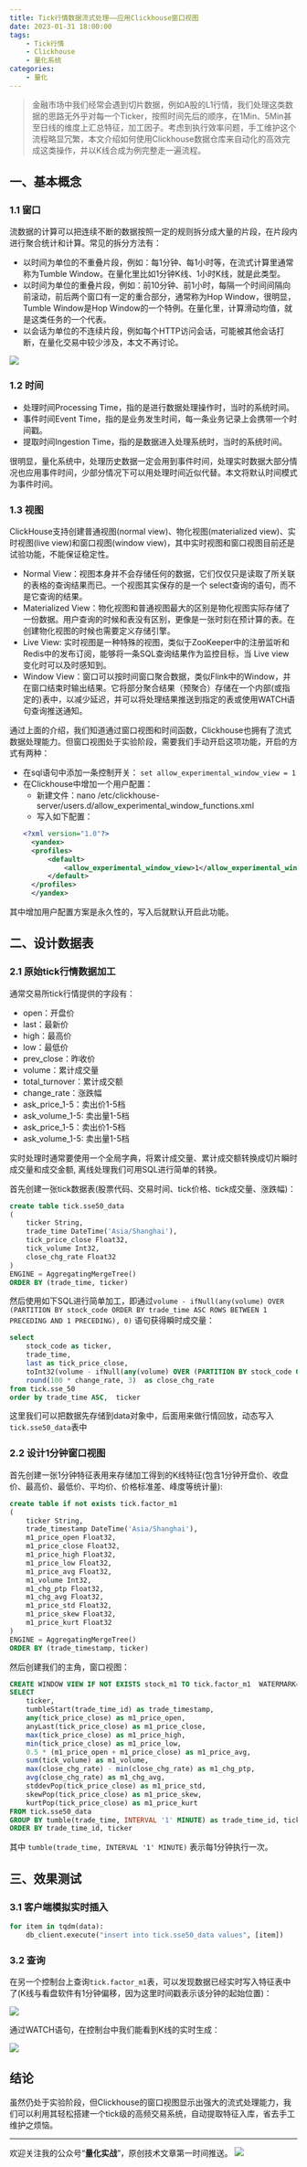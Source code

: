 ```yaml
---
title: Tick行情数据流式处理——应用Clickhouse窗口视图
date: 2023-01-31 18:00:00
tags: 
    - Tick行情
    - Clickhouse
    - 量化系统
categories:
    - 量化
---
```


> 金融市场中我们经常会遇到切片数据，例如A股的L1行情，我们处理这类数据的思路无外乎对每一个Ticker，按照时间先后的顺序，在1Min、5Min甚至日线的维度上汇总特征，加工因子。考虑到执行效率问题，手工维护这个流程略显冗繁，本文介绍如何使用Clickhouse数据仓库来自动化的高效完成这类操作，并以K线合成为例完整走一遍流程。


## 一、基本概念

### 1.1 窗口

流数据的计算可以把连续不断的数据按照一定的规则拆分成大量的片段，在片段内进行聚合统计和计算。常见的拆分方法有：

- 以时间为单位的不重叠片段，例如：每1分钟、每1小时等，在流式计算里通常称为Tumble Window。在量化里比如1分钟K线、1小时K线，就是此类型。
- 以时间为单位的重叠片段，例如：前10分钟、前1小时，每隔一个时间间隔向前滚动，前后两个窗口有一定的重合部分，通常称为Hop Window，很明显，Tumble Window是Hop Window的一个特例。在量化里，计算滑动均值，就是这类任务的一个代表。
- 以会话为单位的不连续片段，例如每个HTTP访问会话，可能被其他会话打断，在量化交易中较少涉及，本文不再讨论。

![](../img/time_window.png)

### 1.2 时间

- 处理时间Processing Time，指的是进行数据处理操作时，当时的系统时间。
- 事件时间Event Time，指的是业务发生时间，每一条业务记录上会携带一个时间戳。
- 提取时间Ingestion Time，指的是数据进入处理系统时，当时的系统时间。

很明显，量化系统中，处理历史数据一定会用到事件时间，处理实时数据大部分情况也应用事件时间，少部分情况下可以用处理时间近似代替。本文将默认时间模式为事件时间。

### 1.3 视图

ClickHouse支持创建普通视图(normal view)、物化视图(materialized view)、实时视图(live view)和窗口视图(window view)，其中实时视图和窗口视图目前还是试验功能，不能保证稳定性。

- Normal View：视图本身并不会存储任何的数据，它们仅仅只是读取了所关联的表格的查询结果而已。一个视图其实保存的是一个 select查询的语句，而不是它查询的结果。
- Materialized View：物化视图和普通视图最大的区别是物化视图实际存储了一份数据。用户查询的时候和表没有区别，更像是一张时刻在预计算的表。在创建物化视图的时候也需要定义存储引擎。
- Live View: 实时视图是一种特殊的视图，类似于ZooKeeper中的注册监听和Redis中的发布订阅，能够将一条SQL查询结果作为监控目标，当 Live view 变化时可以及时感知到。
- Window View：窗口可以按时间窗口聚合数据，类似Flink中的Window，并在窗口结束时输出结果。它将部分聚合结果（预聚合）存储在一个内部(或指定的)表中，以减少延迟，并可以将处理结果推送到指定的表或使用WATCH语句查询推送通知。

通过上面的介绍，我们知道通过窗口视图和时间函数，Clickhouse也拥有了流式数据处理能力。但窗口视图处于实验阶段，需要我们手动开启这项功能，开启的方式有两种：
- 在sql语句中添加一条控制开关： `set allow_experimental_window_view = 1`
- 在Clickhouse中增加一个用户配置：
  - 新建文件：nano /etc/clickhouse-server/users.d/allow_experimental_window_functions.xml
  - 写入如下配置：
  ```xml
  <?xml version="1.0"?>
    <yandex>
    <profiles>
        <default>
            <allow_experimental_window_view>1</allow_experimental_window_view>
        </default>
    </profiles>
    </yandex>
  ```

其中增加用户配置方案是永久性的，写入后就默认开启此功能。

## 二、设计数据表

### 2.1 原始tick行情数据加工

通常交易所tick行情提供的字段有：
- open：开盘价
- last：最新价
- high：最高价
- low：最低价
- prev_close：昨收价
- volume：累计成交量
- total_turnover：累计成交额
- change_rate：涨跌幅
- ask_price_1-5：卖出价1-5档
- ask_volume_1-5: 卖出量1-5档
- ask_price_1-5：卖出价1-5档
- ask_volume_1-5: 卖出量1-5档

实时处理时通常要使用一个全局字典，将累计成交量、累计成交额转换成切片瞬时成交量和成交金额, 离线处理我们可用SQL进行简单的转换。

首先创建一张tick数据表(股票代码、交易时间、tick价格、tick成交量、涨跌幅)：
``` SQL
create table tick.sse50_data
(
    ticker String,
    trade_time DateTime('Asia/Shanghai'),
    tick_price_close Float32,
    tick_volume Int32,
    close_chg_rate Float32
)
ENGINE = AggregatingMergeTree()
ORDER BY (trade_time, ticker)
```

然后使用如下SQL进行简单加工，即通过`volume - ifNull(any(volume) OVER (PARTITION BY stock_code ORDER BY trade_time ASC ROWS BETWEEN 1 PRECEDING AND 1 PRECEDING), 0)` 语句获得瞬时成交量：

``` SQL
select 
    stock_code as ticker, 
    trade_time, 
    last as tick_price_close,
    toInt32(volume - ifNull(any(volume) OVER (PARTITION BY stock_code ORDER BY trade_time ASC ROWS BETWEEN 1 PRECEDING AND 1 PRECEDING), 0)) AS tick_volume, 
    round(100 * change_rate, 3)  as close_chg_rate
from tick.sse_50
order by trade_time ASC,  ticker
```

这里我们可以把数据先存储到data对象中，后面用来做行情回放，动态写入`tick.sse50_data`表中

### 2.2 设计1分钟窗口视图

首先创建一张1分钟特征表用来存储加工得到的K线特征(包含1分钟开盘价、收盘价、最高价、最低价、平均价、价格标准差、峰度等统计量):
``` SQL
create table if not exists tick.factor_m1
(
    ticker String,
    trade_timestamp DateTime('Asia/Shanghai'),
    m1_price_open Float32,
    m1_price_close Float32,
    m1_price_high Float32,
    m1_price_low Float32,
    m1_price_avg Float32,
    m1_volume Int32,
    m1_chg_ptp Float32,
    m1_chg_avg Float32,
    m1_price_std Float32,
    m1_price_skew Float32,
    m1_price_kurt Float32
)
ENGINE = AggregatingMergeTree()
ORDER BY (trade_timestamp, ticker)
```

然后创建我们的主角，窗口视图：
``` SQL
CREATE WINDOW VIEW IF NOT EXISTS stock_m1 TO tick.factor_m1  WATERMARK=INTERVAL '2' SECOND  AS
SELECT 
    ticker, 
    tumbleStart(trade_time_id) as trade_timestamp, 
    any(tick_price_close) as m1_price_open, 
    anyLast(tick_price_close) as m1_price_close, 
    max(tick_price_close) as m1_price_high,
    min(tick_price_close) as m1_price_low, 
    0.5 * (m1_price_open + m1_price_close) as m1_price_avg, 
    sum(tick_volume) as m1_volume,
    max(close_chg_rate) - min(close_chg_rate) as m1_chg_ptp,
    avg(close_chg_rate) as m1_chg_avg,
    stddevPop(tick_price_close) as m1_price_std,
    skewPop(tick_price_close) as m1_price_skew,
    kurtPop(tick_price_close) as m1_price_kurt
FROM tick.sse50_data
GROUP BY tumble(trade_time, INTERVAL '1' MINUTE) as trade_time_id, ticker
ORDER BY trade_time_id, ticker
```
其中 `tumble(trade_time, INTERVAL '1' MINUTE)` 表示每1分钟执行一次。

## 三、效果测试

### 3.1 客户端模拟实时插入

``` python
for item in tqdm(data):
    db_client.execute("insert into tick.sse50_data values", [item])
```

### 3.2 查询

在另一个控制台上查询`tick.factor_m1`表，可以发现数据已经实时写入特征表中了(K线与看盘软件有1分钟偏移，因为这里时间戳表示该分钟的起始位置)：

![](../img/streaming_kline.png)

通过WATCH语句，在控制台中我们能看到K线的实时生成：

![](../img/watch_kline.png)

## 结论

虽然仍处于实验阶段，但Clickhouse的窗口视图显示出强大的流式处理能力，我们可以利用其轻松搭建一个tick级的高频交易系统，自动提取特征入库，省去手工维护之烦恼。

---

欢迎关注我的公众号“**量化实战**”，原创技术文章第一时间推送。
![](/img/qrcode.jpg)

